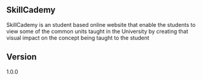## SkillCademy
SkillCademy is an student based online website that enable the students to view some of the common units taught in the University by creating that visual impact on the concept being taught to the student

## Version
1.0.0

##
